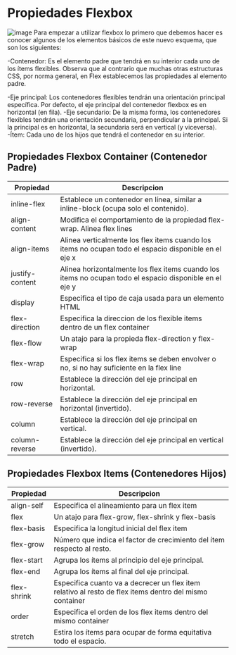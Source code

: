 # Propiedades Flexbox 
![image](/PropiedadesFlexbox/image.png)
Para empezar a utilizar flexbox lo primero que debemos hacer es conocer algunos de los elementos básicos de este nuevo esquema, que son los siguientes:

-Contenedor: Es el elemento padre que tendrá en su interior cada uno de los ítems   flexibles. Observa que al contrario que muchas otras estructuras CSS, por norma general, en Flex establecemos las propiedades al elemento padre.

-Eje principal: Los contenedores flexibles tendrán una orientación principal específica. Por defecto, el eje principal del contenedor flexbox es en horizontal (en fila).
-Eje secundario: De la misma forma, los contenedores flexibles tendrán una orientación secundaria, perpendicular a la principal. Si la principal es en horizontal, la secundaria será en vertical (y viceversa).
-Ítem: Cada uno de los hijos que tendrá el contenedor en su interior.



## Propiedades Flexbox Container (Contenedor Padre)
| Propiedad | Descripcion |
| --------- | ----------- |
| inline-flex     | Establece un contenedor en línea, similar a inline-block (ocupa solo el contenido). |
| align-content   | Modifica el comportamiento de la propiedad flex-wrap. Alinea flex lines |
| align-items     | Alinea verticalmente los flex items cuando los items no ocupan todo el espacio disponible en el eje x |
| justify-content | Alinea horizontalmente los flex items cuando los items no ocupan todo el espacio disponible en el eje y |
| display         | Especifica el tipo de caja usada para un elemento HTML |
| flex-direction  | Especifica la direccion de los flexible items dentro de un flex container |
| flex-flow       | Un atajo para la propieda flex-direction y flex-wrap |
| flex-wrap       | Especifica si los flex items se deben envolver o no, si no hay suficiente en la flex line |
| row             | Establece la dirección del eje principal en horizontal. |
| row-reverse     | Establece la dirección del eje principal en horizontal (invertido). |
| column          | Establece la dirección del eje principal en vertical. |
| column-reverse  | Establece la dirección del eje principal en vertical (invertido). |



## Propiedades Flexbox Items (Contenedores Hijos)
| Propiedad | Descripcion |
| --------- | ----------- |
| align-self  | Especifica el alineamiento para un flex item |
| flex        | Un atajo para flex-grow, flex-shrink y flex-basis |
| flex-basis  | Especifica la longitud inicial del flex item|
| flex-grow   | Número que indica el factor de crecimiento del ítem respecto al resto. |
| flex-start  | Agrupa los ítems al principio del eje principal. |
| flex-end    | Agrupa los ítems al final del eje principal. |
| flex-shrink | Especifica cuanto va a decrecer un flex item relativo al resto de flex items dentro del mismo container |
| order       | Especifica el orden de los flex items dentro del mismo container |
| stretch     | 	Estira los ítems para ocupar de forma equitativa todo el espacio. |